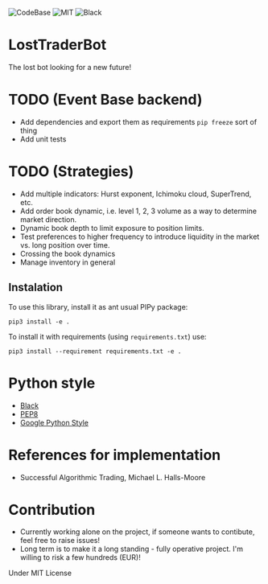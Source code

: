 ![CodeBase](https://progress-bar.dev/15/?title=Codebase)
![MIT](https://img.shields.io/badge/License-MIT-green)
![Black](https://img.shields.io/badge/Style-Black-black)
# LostTraderBot
The lost bot looking for a new future!


# TODO (Event Base backend)
- Add dependencies and export them as requirements `pip freeze` sort of thing
- Add unit tests

# TODO (Strategies)
- Add multiple indicators: Hurst exponent, Ichimoku cloud, SuperTrend, etc.
- Add order book dynamic, i.e. level 1, 2, 3 volume as a way to determine market direction.
- Dynamic book depth to limit exposure to position limits.
- Test preferences to higher frequency to introduce liquidity in the market vs. long position over time.
- Crossing the book dynamics
- Manage inventory in general 

## Instalation 
To use this library, install it as ant usual PIPy package: 

```shell
pip3 install -e .  
```

To install it with requirements (using `requirements.txt`) use:

```shell
pip3 install --requirement requirements.txt -e .
```

# Python style
- [Black](https://github.com/psf/black)
- [PEP8](https://peps.python.org/pep-0008/)
- [Google Python Style](https://google.github.io/styleguide/pyguide.html)

# References for implementation
- Successful Algorithmic Trading, Michael L. Halls-Moore


# Contribution
- Currently working alone on the project, if someone wants to contibute, feel free to raise issues!
- Long term is to make it a long standing - fully operative project. I'm willing to risk a few hundreds (EUR)! 

Under MIT License

